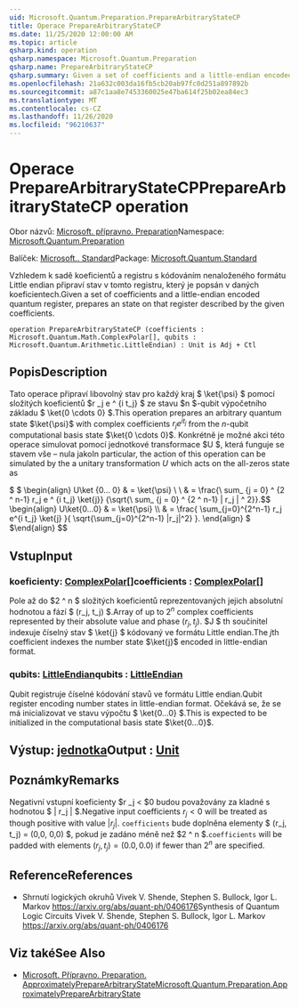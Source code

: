 ```yaml
---
uid: Microsoft.Quantum.Preparation.PrepareArbitraryStateCP
title: Operace PrepareArbitraryStateCP
ms.date: 11/25/2020 12:00:00 AM
ms.topic: article
qsharp.kind: operation
qsharp.namespace: Microsoft.Quantum.Preparation
qsharp.name: PrepareArbitraryStateCP
qsharp.summary: Given a set of coefficients and a little-endian encoded quantum register, prepares an state on that register described by the given coefficients.
ms.openlocfilehash: 21a632c003da16fb5cb20ab97fc0d251a897892b
ms.sourcegitcommit: a87c1aa8e7453360025e47ba614f25b02ea84ec3
ms.translationtype: MT
ms.contentlocale: cs-CZ
ms.lasthandoff: 11/26/2020
ms.locfileid: "96210637"
---
```

# <a name="preparearbitrarystatecp-operation"></a><span data-ttu-id="1173e-102">Operace PrepareArbitraryStateCP</span><span class="sxs-lookup"><span data-stu-id="1173e-102">PrepareArbitraryStateCP operation</span></span>

<span data-ttu-id="1173e-103">Obor názvů: [Microsoft. přípravno. Preparation](xref:Microsoft.Quantum.Preparation)</span><span class="sxs-lookup"><span data-stu-id="1173e-103">Namespace: [Microsoft.Quantum.Preparation](xref:Microsoft.Quantum.Preparation)</span></span>

<span data-ttu-id="1173e-104">Balíček: [Microsoft.. Standard](https://nuget.org/packages/Microsoft.Quantum.Standard)</span><span class="sxs-lookup"><span data-stu-id="1173e-104">Package: [Microsoft.Quantum.Standard](https://nuget.org/packages/Microsoft.Quantum.Standard)</span></span>


<span data-ttu-id="1173e-105">Vzhledem k sadě koeficientů a registru s kódováním nenaloženého formátu Little endian připraví stav v tomto registru, který je popsán v daných koeficientech.</span><span class="sxs-lookup"><span data-stu-id="1173e-105">Given a set of coefficients and a little-endian encoded quantum register, prepares an state on that register described by the given coefficients.</span></span>

```qsharp
operation PrepareArbitraryStateCP (coefficients : Microsoft.Quantum.Math.ComplexPolar[], qubits : Microsoft.Quantum.Arithmetic.LittleEndian) : Unit is Adj + Ctl
```


## <a name="description"></a><span data-ttu-id="1173e-106">Popis</span><span class="sxs-lookup"><span data-stu-id="1173e-106">Description</span></span>

<span data-ttu-id="1173e-107">Tato operace připraví libovolný stav pro každý kraj $ \ket{\psi} $ pomocí složitých koeficientů $r _j e ^ {i t_j} $ ze stavu $n $-qubit výpočetního základu $ \ket{0 \cdots 0} $.</span><span class="sxs-lookup"><span data-stu-id="1173e-107">This operation prepares an arbitrary quantum state $\ket{\psi}$ with complex coefficients $r_j e^{i t_j}$ from the $n$-qubit computational basis state $\ket{0 \cdots 0}$.</span></span>
<span data-ttu-id="1173e-108">Konkrétně je možné akci této operace simulovat pomocí jednotkové transformace $U $, která funguje se stavem vše – nula jako</span><span class="sxs-lookup"><span data-stu-id="1173e-108">In particular, the action of this operation can be simulated by the a unitary transformation $U$ which acts on the all-zeros state as</span></span>

<span data-ttu-id="1173e-109">$ $ \begin{align} U\ket {0... 0} & = \ket{\psi} \\ \\ & = \frac{\ sum_ {j = 0} ^ {2 ^ n-1} r_j e ^ {i t_j} \ket{j}} {\sqrt{\ sum_ {j = 0} ^ {2 ^ n-1} | r_j | ^ 2}}.</span><span class="sxs-lookup"><span data-stu-id="1173e-109">$$ \begin{align} U\ket{0...0} & = \ket{\psi} \\\\ & = \frac{ \sum_{j=0}^{2^n-1} r_j e^{i t_j} \ket{j} }{ \sqrt{\sum_{j=0}^{2^n-1} |r_j|^2} }.</span></span>
<span data-ttu-id="1173e-110">\end{align} $ $</span><span class="sxs-lookup"><span data-stu-id="1173e-110">\end{align} $$</span></span>

## <a name="input"></a><span data-ttu-id="1173e-111">Vstup</span><span class="sxs-lookup"><span data-stu-id="1173e-111">Input</span></span>

### <a name="coefficients--complexpolar"></a><span data-ttu-id="1173e-112">koeficienty: [ComplexPolar](xref:Microsoft.Quantum.Math.ComplexPolar)[]</span><span class="sxs-lookup"><span data-stu-id="1173e-112">coefficients : [ComplexPolar](xref:Microsoft.Quantum.Math.ComplexPolar)[]</span></span>

<span data-ttu-id="1173e-113">Pole až do $2 ^ n $ složitých koeficientů reprezentovaných jejich absolutní hodnotou a fází $ (r_j, t_j) $.</span><span class="sxs-lookup"><span data-stu-id="1173e-113">Array of up to $2^n$ complex coefficients represented by their absolute value and phase $(r_j, t_j)$.</span></span> <span data-ttu-id="1173e-114">$J $ th součinitel indexuje číselný stav $ \ket{j} $ kódovaný ve formátu Little endian.</span><span class="sxs-lookup"><span data-stu-id="1173e-114">The $j$th coefficient indexes the number state $\ket{j}$ encoded in little-endian format.</span></span>


### <a name="qubits--littleendian"></a><span data-ttu-id="1173e-115">qubits: [LittleEndian](xref:Microsoft.Quantum.Arithmetic.LittleEndian)</span><span class="sxs-lookup"><span data-stu-id="1173e-115">qubits : [LittleEndian](xref:Microsoft.Quantum.Arithmetic.LittleEndian)</span></span>

<span data-ttu-id="1173e-116">Qubit registruje číselné kódování stavů ve formátu Little endian.</span><span class="sxs-lookup"><span data-stu-id="1173e-116">Qubit register encoding number states in little-endian format.</span></span> <span data-ttu-id="1173e-117">Očekává se, že se má inicializovat ve stavu výpočtu $ \ket{0...0} $.</span><span class="sxs-lookup"><span data-stu-id="1173e-117">This is expected to be initialized in the computational basis state $\ket{0...0}$.</span></span>



## <a name="output--unit"></a><span data-ttu-id="1173e-118">Výstup: [jednotka](xref:microsoft.quantum.lang-ref.unit)</span><span class="sxs-lookup"><span data-stu-id="1173e-118">Output : [Unit](xref:microsoft.quantum.lang-ref.unit)</span></span>



## <a name="remarks"></a><span data-ttu-id="1173e-119">Poznámky</span><span class="sxs-lookup"><span data-stu-id="1173e-119">Remarks</span></span>

<span data-ttu-id="1173e-120">Negativní vstupní koeficienty $r _j < $0 budou považovány za kladné s hodnotou $ | r_j | $.</span><span class="sxs-lookup"><span data-stu-id="1173e-120">Negative input coefficients $r_j < 0$ will be treated as though positive with value $|r_j|$.</span></span> <span data-ttu-id="1173e-121">`coefficients` bude doplněna elementy $ (r_j, t_j) = (0,0, 0,0) $, pokud je zadáno méně než $2 ^ n $.</span><span class="sxs-lookup"><span data-stu-id="1173e-121">`coefficients` will be padded with elements $(r_j, t_j) = (0.0, 0.0)$ if fewer than $2^n$ are specified.</span></span>

## <a name="references"></a><span data-ttu-id="1173e-122">Reference</span><span class="sxs-lookup"><span data-stu-id="1173e-122">References</span></span>

- <span data-ttu-id="1173e-123">Shrnutí logických okruhů Vivek V. Shende, Stephen S. Bullock, Igor L. Markov https://arxiv.org/abs/quant-ph/0406176</span><span class="sxs-lookup"><span data-stu-id="1173e-123">Synthesis of Quantum Logic Circuits Vivek V. Shende, Stephen S. Bullock, Igor L. Markov https://arxiv.org/abs/quant-ph/0406176</span></span>

## <a name="see-also"></a><span data-ttu-id="1173e-124">Viz také</span><span class="sxs-lookup"><span data-stu-id="1173e-124">See Also</span></span>

- [<span data-ttu-id="1173e-125">Microsoft. Přípravno. Preparation. ApproximatelyPrepareArbitraryState</span><span class="sxs-lookup"><span data-stu-id="1173e-125">Microsoft.Quantum.Preparation.ApproximatelyPrepareArbitraryState</span></span>](xref:Microsoft.Quantum.Preparation.ApproximatelyPrepareArbitraryState)